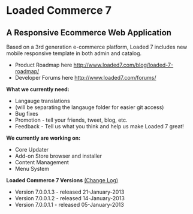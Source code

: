 <h1>Loaded Commerce 7</h1>
<h2>A Responsive Ecommerce Web Application</h2>

Based on a 3rd generation e-commerce platform, Loaded 7 includes new mobile responsive template in both admin and catalog. 

* Product Roadmap here http://www.loaded7.com/blog/loaded-7-roadmap/ 
* Developer Forums here   http://www.loaded7.com/forums/

<b>What we currently need:</b>
* Langauge translations 
* (will be separating the langauge folder for easier git access)
* Bug fixes 
* Promotion - tell your friends, tweet, blog, etc. 
* Feedback - Tell us what you think and help us make Loaded 7 great!

<b>We currently are working on:</b>
* Core Updater
* Add-on Store browser and installer
* Content Management
* Menu System

<b>Loaded Commerce 7 Versions</b> <a href="http://loadedcommerce.github.com/loaded7/">(Change Log)</a>
<ul>
<li>Version 7.0.0.1.3 - released 21-January-2013</li>
<li>Version 7.0.0.1.2 - released 14-January-2013</li>
<li>Version 7.0.0.1.1 - released 05-January-2013</li>
</ul> 
